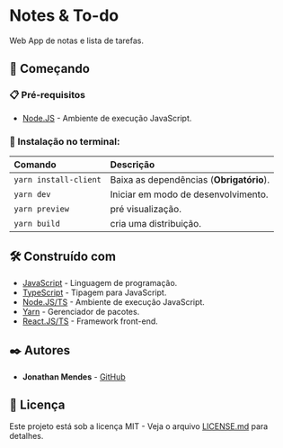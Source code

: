 # Notes & To-do
Web App de notas e lista de tarefas.

## 🚀 Começando
### 📋 Pré-requisitos
- [Node.JS](https://nodejs.org/pt-br/) - Ambiente de execução JavaScript.

### 🔧 Instalação no terminal:
Comando|Descrição                               
:-|:-
`yarn install-client`|Baixa as dependências (**Obrigatório**).
`yarn dev`|Iniciar em modo de desenvolvimento.
`yarn preview`|pré visualização.
`yarn build`|cria uma distribuição.

## 🛠️ Construído com
- [JavaScript](https://developer.mozilla.org/pt-BR/docs/Web/JavaScript) - Linguagem de programação.
- [TypeScript](https://www.typescriptlang.org/) - Tipagem para JavaScript.
- [Node.JS/TS](https://nodejs.org/pt-br/) - Ambiente de execução JavaScript.
- [Yarn](https://yarnpkg.com/) - Gerenciador de pacotes.
- [React.JS/TS](https://react.dev/) - Framework front-end.

## ✒️ Autores
- **Jonathan Mendes** - [GitHub](https://github.com/DevJonathanMendes)

## 📄 Licença
Este projeto está sob a licença MIT - Veja o arquivo [LICENSE.md](https://) para detalhes.
